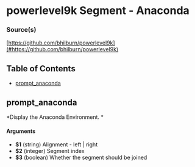 # powerlevel9k Segment - Anaconda


### Source(s)

[https://github.com/bhilburn/powerlevel9k](#https://github.com/bhilburn/powerlevel9k)


## Table of Contents

- [prompt_anaconda](#prompt_anaconda)

## prompt_anaconda
*Display the Anaconda Environment. *

#### Arguments

- **$1** (string) Alignment - left | right
- **$2** (integer) Segment index
- **$3** (boolean) Whether the segment should be joined


